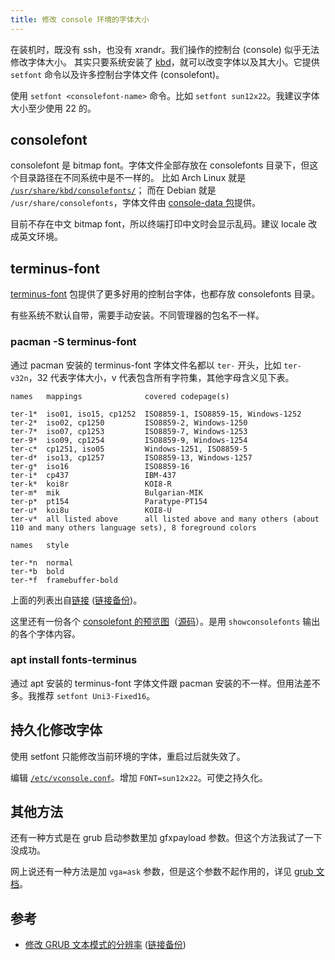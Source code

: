 ```yaml
---
title: 修改 console 环境的字体大小
---
```



在装机时，既没有 ssh，也没有 xrandr。我们操作的控制台 (console) 似乎无法修改字体大小。
其实只要系统安装了 [kbd](https://github.com/legionus/kbd)，就可以改变字体以及其大小。它提供 `setfont` 命令以及许多控制台字体文件 (consolefont)。

使用 `setfont <consolefont-name>` 命令。比如 `setfont sun12x22`。我建议字体大小至少使用 22 的。

## consolefont

consolefont 是 bitmap font。字体文件全部存放在 consolefonts 目录下，但这个目录路径在不同系统中是不一样的。
比如 Arch Linux 就是 [`/usr/share/kbd/consolefonts/`](https://wiki.archlinux.org/title/Linux_console#Fonts)；
而在 Debian 就是 `/usr/share/consolefonts`，字体文件由 [console-data 包](https://packages.debian.org/bullseye/all/console-data/filelist)提供。

目前不存在中文 bitmap font，所以终端打印中文时会显示乱码。建议 locale 改成英文环境。

## terminus-font

[terminus-font](https://terminus-font.sourceforge.net/shots.html) 包提供了更多好用的控制台字体，也都存放 consolefonts 目录。

有些系统不默认自带，需要手动安装。不同管理器的包名不一样。

### pacman -S terminus-font

通过 pacman 安装的 terminus-font 字体文件名都以 `ter-` 开头，比如 `ter-v32n`，32 代表字体大小，v 代表包含所有字符集，其他字母含义见下表。

```
names   mappings              covered codepage(s)

ter-1*  iso01, iso15, cp1252  ISO8859-1, ISO8859-15, Windows-1252
ter-2*  iso02, cp1250         ISO8859-2, Windows-1250
ter-7*  iso07, cp1253         ISO8859-7, Windows-1253
ter-9*  iso09, cp1254         ISO8859-9, Windows-1254
ter-c*  cp1251, iso05         Windows-1251, ISO8859-5
ter-d*  iso13, cp1257         ISO8859-13, Windows-1257
ter-g*  iso16                 ISO8859-16
ter-i*  cp437                 IBM-437
ter-k*  koi8r                 KOI8-R
ter-m*  mik                   Bulgarian-MIK
ter-p*  pt154                 Paratype-PT154
ter-u*  koi8u                 KOI8-U
ter-v*  all listed above      all listed above and many others (about 110 and many others language sets), 8 foreground colors
```

```
names   style

ter-*n  normal
ter-*b  bold
ter-*f  framebuffer-bold
```

上面的列表出自[链接](https://files.ax86.net/terminus-ttf/README.Terminus.txt) ([链接备份](https://web.archive.org/web/20230330210110/https://files.ax86.net/terminus-ttf/README.Terminus.txt))。

这里还有一份各个 [consolefont 的预览图](https://adeverteuil.github.io/linux-console-fonts-screenshots/)（[源码](https://github.com/adeverteuil/linux-console-fonts-screenshots)）。是用 `showconsolefonts` 输出的各个字体内容。

### apt install fonts-terminus

通过 apt 安装的 terminus-font 字体文件跟 pacman 安装的不一样。但用法差不多。我推荐 `setfont Uni3-Fixed16`。

## 持久化修改字体

使用 setfont 只能修改当前环境的字体，重启过后就失效了。

编辑 [`/etc/vconsole.conf`](https://man.archlinux.org/man/vconsole.conf.5)。增加 `FONT=sun12x22`。可使之持久化。

## 其他方法

还有一种方式是在 grub 启动参数里加 gfxpayload 参数。但这个方法我试了一下没成功。

网上说还有一种方法是加 `vga=ask` 参数，但是这个参数不起作用的，详见 [grub 文档](https://www.gnu.org/software/grub/manual/grub/grub.html#linux)。

## 参考

- [修改 GRUB 文本模式的分辨率](https://www.aneasystone.com/archives/2015/08/grub-text-mode-resolution.html) ([链接备份](https://web.archive.org/web/20220818051330/https://www.aneasystone.com/archives/2015/08/grub-text-mode-resolution.html))
